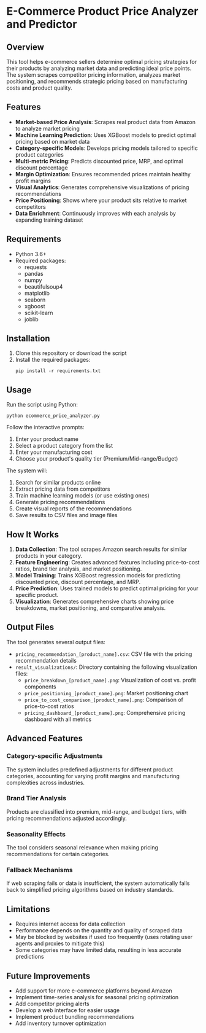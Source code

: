 

# E-Commerce Product Price Analyzer and Predictor

## Overview

This tool helps e-commerce sellers determine optimal pricing strategies for their products by analyzing market data and predicting ideal price points. The system scrapes competitor pricing information, analyzes market positioning, and recommends strategic pricing based on manufacturing costs and product quality.

## Features

- **Market-based Price Analysis**: Scrapes real product data from Amazon to analyze market pricing
- **Machine Learning Prediction**: Uses XGBoost models to predict optimal pricing based on market data
- **Category-specific Models**: Develops pricing models tailored to specific product categories
- **Multi-metric Pricing**: Predicts discounted price, MRP, and optimal discount percentage
- **Margin Optimization**: Ensures recommended prices maintain healthy profit margins
- **Visual Analytics**: Generates comprehensive visualizations of pricing recommendations
- **Price Positioning**: Shows where your product sits relative to market competitors
- **Data Enrichment**: Continuously improves with each analysis by expanding training dataset

## Requirements

- Python 3.6+
- Required packages:
  - requests
  - pandas
  - numpy
  - beautifulsoup4
  - matplotlib
  - seaborn
  - xgboost
  - scikit-learn
  - joblib

## Installation

1. Clone this repository or download the script
2. Install the required packages:
   ```
   pip install -r requirements.txt
   ```

## Usage

Run the script using Python:
```
python ecommerce_price_analyzer.py
```

Follow the interactive prompts:
1. Enter your product name
2. Select a product category from the list
3. Enter your manufacturing cost
4. Choose your product's quality tier (Premium/Mid-range/Budget)

The system will:
1. Search for similar products online
2. Extract pricing data from competitors
3. Train machine learning models (or use existing ones)
4. Generate pricing recommendations
5. Create visual reports of the recommendations
6. Save results to CSV files and image files

## How It Works

1. **Data Collection**: The tool scrapes Amazon search results for similar products in your category.
2. **Feature Engineering**: Creates advanced features including price-to-cost ratios, brand tier analysis, and market positioning.
3. **Model Training**: Trains XGBoost regression models for predicting discounted price, discount percentage, and MRP.
4. **Price Prediction**: Uses trained models to predict optimal pricing for your specific product.
5. **Visualization**: Generates comprehensive charts showing price breakdowns, market positioning, and comparative analysis.

## Output Files

The tool generates several output files:
- `pricing_recommendation_[product_name].csv`: CSV file with the pricing recommendation details
- `result_visualizations/`: Directory containing the following visualization files:
  - `price_breakdown_[product_name].png`: Visualization of cost vs. profit components
  - `price_positioning_[product_name].png`: Market positioning chart
  - `price_to_cost_comparison_[product_name].png`: Comparison of price-to-cost ratios
  - `pricing_dashboard_[product_name].png`: Comprehensive pricing dashboard with all metrics

## Advanced Features

### Category-specific Adjustments
The system includes predefined adjustments for different product categories, accounting for varying profit margins and manufacturing complexities across industries.

### Brand Tier Analysis
Products are classified into premium, mid-range, and budget tiers, with pricing recommendations adjusted accordingly.

### Seasonality Effects
The tool considers seasonal relevance when making pricing recommendations for certain categories.

### Fallback Mechanisms
If web scraping fails or data is insufficient, the system automatically falls back to simplified pricing algorithms based on industry standards.

## Limitations

- Requires internet access for data collection
- Performance depends on the quantity and quality of scraped data
- May be blocked by websites if used too frequently (uses rotating user agents and proxies to mitigate this)
- Some categories may have limited data, resulting in less accurate predictions

## Future Improvements

- Add support for more e-commerce platforms beyond Amazon
- Implement time-series analysis for seasonal pricing optimization
- Add competitor pricing alerts
- Develop a web interface for easier usage
- Implement product bundling recommendations
- Add inventory turnover optimization

